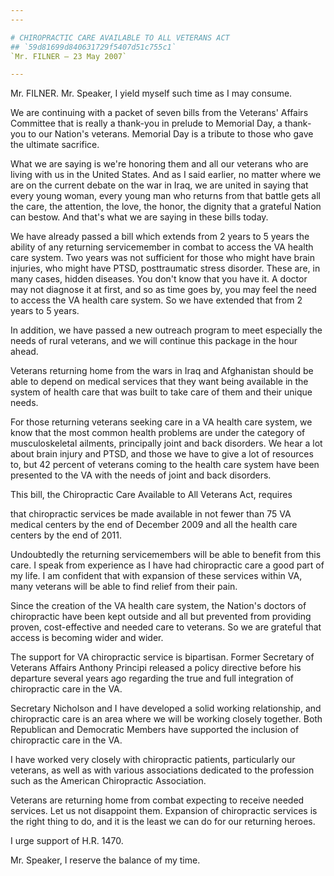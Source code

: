 ```yaml
---
---

# CHIROPRACTIC CARE AVAILABLE TO ALL VETERANS ACT
## `59d81699d840631729f5407d51c755c1`
`Mr. FILNER — 23 May 2007`

---
```



Mr. FILNER. Mr. Speaker, I yield myself such time as I may consume.

We are continuing with a packet of seven bills from the Veterans' 
Affairs Committee that is really a thank-you in prelude to Memorial 
Day, a thank-you to our Nation's veterans. Memorial Day is a tribute to 
those who gave the ultimate sacrifice.

What we are saying is we're honoring them and all our veterans who 
are living with us in the United States. And as I said earlier, no 
matter where we are on the current debate on the war in Iraq, we are 
united in saying that every young woman, every young man who returns 
from that battle gets all the care, the attention, the love, the honor, 
the dignity that a grateful Nation can bestow. And that's what we are 
saying in these bills today.

We have already passed a bill which extends from 2 years to 5 years 
the ability of any returning servicemember in combat to access the VA 
health care system. Two years was not sufficient for those who might 
have brain injuries, who might have PTSD, posttraumatic stress 
disorder. These are, in many cases, hidden diseases. You don't know 
that you have it. A doctor may not diagnose it at first, and so as time 
goes by, you may feel the need to access the VA health care system. So 
we have extended that from 2 years to 5 years.

In addition, we have passed a new outreach program to meet especially 
the needs of rural veterans, and we will continue this package in the 
hour ahead.

Veterans returning home from the wars in Iraq and Afghanistan should 
be able to depend on medical services that they want being available in 
the system of health care that was built to take care of them and their 
unique needs.

For those returning veterans seeking care in a VA health care system, 
we know that the most common health problems are under the category of 
musculoskeletal ailments, principally joint and back disorders. We hear 
a lot about brain injury and PTSD, and those we have to give a lot of 
resources to, but 42 percent of veterans coming to the health care 
system have been presented to the VA with the needs of joint and back 
disorders.

This bill, the Chiropractic Care Available to All Veterans Act, 
requires


that chiropractic services be made available in not fewer than 75 VA 
medical centers by the end of December 2009 and all the health care 
centers by the end of 2011.

Undoubtedly the returning servicemembers will be able to benefit from 
this care. I speak from experience as I have had chiropractic care a 
good part of my life. I am confident that with expansion of these 
services within VA, many veterans will be able to find relief from 
their pain.

Since the creation of the VA health care system, the Nation's doctors 
of chiropractic have been kept outside and all but prevented from 
providing proven, cost-effective and needed care to veterans. So we are 
grateful that access is becoming wider and wider.

The support for VA chiropractic service is bipartisan. Former 
Secretary of Veterans Affairs Anthony Principi released a policy 
directive before his departure several years ago regarding the true and 
full integration of chiropractic care in the VA.

Secretary Nicholson and I have developed a solid working 
relationship, and chiropractic care is an area where we will be working 
closely together. Both Republican and Democratic Members have supported 
the inclusion of chiropractic care in the VA.

I have worked very closely with chiropractic patients, particularly 
our veterans, as well as with various associations dedicated to the 
profession such as the American Chiropractic Association.

Veterans are returning home from combat expecting to receive needed 
services. Let us not disappoint them. Expansion of chiropractic 
services is the right thing to do, and it is the least we can do for 
our returning heroes.

I urge support of H.R. 1470.

Mr. Speaker, I reserve the balance of my time.